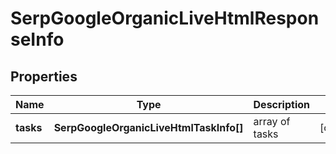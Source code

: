 # SerpGoogleOrganicLiveHtmlResponseInfo

## Properties

| Name | Type | Description | Notes |
|------------ | ------------- | ------------- | -------------|
**tasks** | **SerpGoogleOrganicLiveHtmlTaskInfo[]** | array of tasks |[optional]|